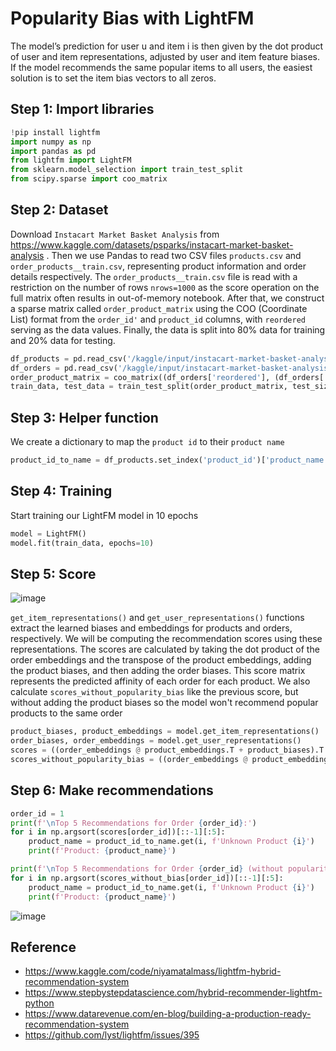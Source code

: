 # Popularity Bias with LightFM

The model’s prediction for user u and item i is then given by the dot product of user and item representations, adjusted by user and item feature biases. If the model recommends the same popular items to all users, the easiest solution is to set the item bias vectors to all zeros.

## Step 1: Import libraries

```python
!pip install lightfm
import numpy as np
import pandas as pd
from lightfm import LightFM
from sklearn.model_selection import train_test_split
from scipy.sparse import coo_matrix
```

## Step 2: Dataset

Download `Instacart Market Basket Analysis` from https://www.kaggle.com/datasets/psparks/instacart-market-basket-analysis . Then we use Pandas to read two CSV files `products.csv` and `order_products__train.csv`, representing product information and order details respectively. The `order_products__train.csv` file is read with a restriction on the number of rows `nrows=1000` as the score operation on the full matrix often results in out-of-memory notebook. After that, we construct a sparse matrix called `order_product_matrix` using the COO (Coordinate List) format from the `order_id'` and `product_id` columns, with `reordered` serving as the data values. Finally, the data is split into 80% data for training and 20% data for testing.

```python
df_products = pd.read_csv('/kaggle/input/instacart-market-basket-analysis/products.csv')
df_orders = pd.read_csv('/kaggle/input/instacart-market-basket-analysis/order_products__train.csv', nrows=1000)
order_product_matrix = coo_matrix((df_orders['reordered'], (df_orders['order_id'], df_orders['product_id']))).tocsr()
train_data, test_data = train_test_split(order_product_matrix, test_size=0.2)
```

## Step 3: Helper function

We create a dictionary to map the `product id` to their `product name` 

```python
product_id_to_name = df_products.set_index('product_id')['product_name'].to_dict()
```

## Step 4: Training

Start training our LightFM model in 10 epochs

```python
model = LightFM()
model.fit(train_data, epochs=10)
```

## Step 5: Score

![image](https://github.com/hughiephan/DPL/assets/16631121/98fd531b-4fbf-430a-bf87-34c3c188754e)

`get_item_representations()` and `get_user_representations()` functions extract the learned biases and embeddings for products and orders, respectively. We will be computing the recommendation scores using these representations. The scores are calculated by taking the dot product of the order embeddings and the transpose of the product embeddings, adding the product biases, and then adding the order biases. This score matrix represents the predicted affinity of each order for each product. We also calculate `scores_without_popularity_bias` like the previous score, but without adding the product biases so the model won't recommend popular products to the same order

```python
product_biases, product_embeddings = model.get_item_representations()
order_biases, order_embeddings = model.get_user_representations()
scores = ((order_embeddings @ product_embeddings.T + product_biases).T + order_biases).T
scores_without_popularity_bias = ((order_embeddings @ product_embeddings.T).T + order_biases).T
```

## Step 6: Make recommendations
```python
order_id = 1
print(f'\nTop 5 Recommendations for Order {order_id}:')
for i in np.argsort(scores[order_id])[::-1][:5]:
    product_name = product_id_to_name.get(i, f'Unknown Product {i}')
    print(f'Product: {product_name}')

print(f'\nTop 5 Recommendations for Order {order_id} (without popularity bias):')
for i in np.argsort(scores_without_bias[order_id])[::-1][:5]:
    product_name = product_id_to_name.get(i, f'Unknown Product {i}')
    print(f'Product: {product_name}')
```

![image](https://github.com/hughiephan/DPL/assets/16631121/41502cee-3717-413e-8efa-76d6c5b3a371)

## Reference
- https://www.kaggle.com/code/niyamatalmass/lightfm-hybrid-recommendation-system
- https://www.stepbystepdatascience.com/hybrid-recommender-lightfm-python
- https://www.datarevenue.com/en-blog/building-a-production-ready-recommendation-system
- https://github.com/lyst/lightfm/issues/395
